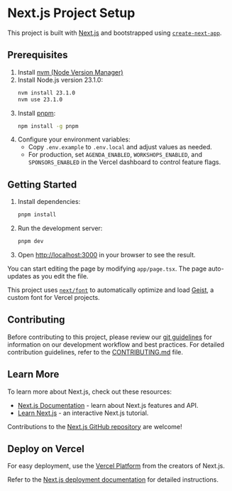 # Next.js Project Setup

This project is built with [Next.js](https://nextjs.org) and bootstrapped using [`create-next-app`](https://nextjs.org/docs/app/api-reference/cli/create-next-app).

## Prerequisites

1. Install [nvm (Node Version Manager)](https://github.com/nvm-sh/nvm)
2. Install Node.js version 23.1.0:
   ```bash
   nvm install 23.1.0
   nvm use 23.1.0
   ```
3. Install [pnpm](https://pnpm.io/installation):
   ```bash
   npm install -g pnpm
   ```
4. Configure your environment variables:
   - Copy `.env.example` to `.env.local` and adjust values as needed.
   - For production, set `AGENDA_ENABLED`, `WORKSHOPS_ENABLED`, and `SPONSORS_ENABLED` in the Vercel dashboard to control feature flags.

## Getting Started

1. Install dependencies:

   ```bash
   pnpm install
   ```

2. Run the development server:

   ```bash
   pnpm dev
   ```

3. Open [http://localhost:3000](http://localhost:3000) in your browser to see the result.

You can start editing the page by modifying `app/page.tsx`. The page auto-updates as you edit the file.

This project uses [`next/font`](https://nextjs.org/docs/app/building-your-application/optimizing/fonts) to automatically optimize and load [Geist](https://vercel.com/font), a custom font for Vercel projects.

## Contributing

Before contributing to this project, please review our [git guidelines](git-guidelines.md) for information on our development workflow and best practices. For detailed contribution guidelines, refer to the [CONTRIBUTING.md](./CONTRIBUTING.md) file.

## Learn More

To learn more about Next.js, check out these resources:

- [Next.js Documentation](https://nextjs.org/docs) - learn about Next.js features and API.
- [Learn Next.js](https://nextjs.org/learn) - an interactive Next.js tutorial.

Contributions to the [Next.js GitHub repository](https://github.com/vercel/next.js) are welcome!

## Deploy on Vercel

For easy deployment, use the [Vercel Platform](https://vercel.com/new?utm_medium=default-template&filter=next.js&utm_source=create-next-app&utm_campaign=create-next-app-readme) from the creators of Next.js.

Refer to the [Next.js deployment documentation](https://nextjs.org/docs/app/building-your-application/deploying) for detailed instructions.
